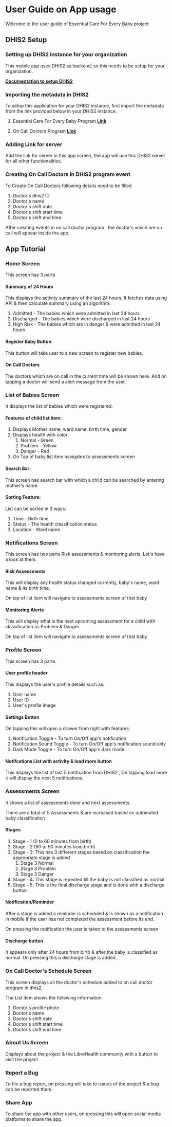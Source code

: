 # User Guide on App usage

Welcome to the user guide of Essential Care For Every Baby project

## DHIS2 Setup

### Setting up DHIS2 instance for your organization
This mobile app uses DHIS2 as backend, so this needs to be setup for your organization.

[**Documentation to setup DHIS2**](https://docs.dhis2.org/en/manage/performing-system-administration/dhis-core-version-234/installation.html)

### Importing the metadata in DHIS2

To setup this application for your DHIS2 instance, first import the metadata from the link provided below in your DHIS2 instance.

1. Essential Care For Every Baby Program [**Link**](https://gitlab.com/librehealth/incubating-projects/mhbs/lh-mhbs-eceb/-/blob/master/metadata_eceb_program.json)


2. On Call Doctors Program [**Link**](https://gitlab.com/librehealth/incubating-projects/mhbs/lh-mhbs-eceb/-/blob/master/metadata_on_call_doctor_program.json)

### Adding Link for server

Add the link for server in this app screen, the app will use this DHIS2 server for all other functionalities.


### Creating On Call Doctors in DHIS2 program event

To Create On Call Doctors following details need to be filled

1. Doctor's dhis2 ID
2. Doctor's name
3. Doctor's shift date
4. Doctor's shift start time
5. Doctor's shift end time

After creating events in on call doctor program , the doctor's which are on call will appear inside the app.


## App Tutorial

### Home Screen

This screen has 3 parts

#### Summary of 24 Hours

This displays the activity summary of the last 24 hours, It fetches data using API & then calculate summary using an algorithm.

1. Admitted - The babies which were admitted in last 24 hours
2. Discharged - The babies which were discharged in last 24 hours
3. High Risk - The babies which are in danger & were admitted in last 24 hours

#### Register Baby Button

This button will take user to a new screen to register new babies.


#### On Call Doctors

The doctors which are on call in the current time will be shown here. And on tapping a doctor will send a alert message from the user.

### List of Babies Screen

It displays the list of babies which were registered.

#### Features of child list item:
1. Displays Mother name, ward name, birth time, gender
2. Displays health with color:
   1. Normal - Green
   2. Problem - Yellow
   3. Danger - Red
3. On Tap of baby list item navigates to assessments screen

#### Search Bar:
This screen has search bar with which a child can be searched by entering mother's name.

#### Sorting Feature:
List can be sorted in 3 ways:
1. Time - Birth time
2. Status - The health classification status
3. Location - Ward name 

### Notifications Screen

This screen has two parts Risk assessments & monitoring alerts, Let's have a look at them.

#### Risk Assessments

This will display any health status changed currently, baby's name, ward name & its birth time.

On tap of list item will navigate to assessments screen of that baby

#### Monitoring Alerts

This will display what is the next upcoming assessment for a child with classification as Problem & Danger.

On tap of list item will navigate to assessments screen of that baby


### Profile Screen

This screen has 3 parts

#### User profile header

This displays the user's profile details such as:
1. User name
2. User ID
3. User's profile image

#### Settings Button

On tapping this will open a drawer from right with features:
1. Notification Toggle - To turn On/Off app's notification
2. Notification Sound Toggle - To turn On/Off app's notification sound only
3. Dark Mode Toggle - To turn On/Off app's dark mode


#### Notifcations List with activity & load more button

This displays the list of last 5 notification from DHIS2 , On tapping load more it will display the next 5 notifications.

### Assessments Screen

It shows a list of assessments done and next assessments.

There are a total of 5 Assessments & are increased based on automated baby classification

#### Stages 

1. Stage - 1 (0 to 60 minutes from birth)
2. Stage - 2 (60 to 90 minutes from birth)
3. Stage - 3: This has 3 different stages based on classification the appropriate stage is added 
   1. Stage 3 Normal
   2. Stage 3 Problem
   3. Stage 3 Danger
4. Stage - 4: This stage is repeated till the baby is not classified as normal
5. Stage - 5: This is the final discharge stage and is done with a discharge button

#### Notification/Reminder

After a stage is added a reminder is scheduled & is shown as a notification in mobile if the user has not completed the assessment before its end.

On pressing the notification the user is taken to the assessments screen.

#### Discharge button

It appears only after 24 hours from birth & after the baby is classified as normal. On pressing this a discharge stage is added.

### On Call Doctor's Schedule Screen

This screen displays all the doctor's schedule added to on call doctor program in dhis2.

The List item shows the following information:
1. Doctor's profile photo
2. Doctor's name
4. Doctor's shift date
5. Doctor's shift start time
6. Doctor's shift end time

### About Us Screen

Displays about the project & the LibreHealth community with a button to visit the project

### Report a Bug

To file a bug report, on pressing will take to issues of the project & a bug can be reported there.

### Share App
To share the app with other users, on pressing this will open social media platforms to share the app.  
